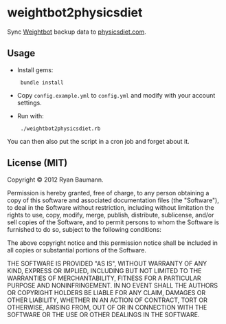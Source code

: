 weightbot2physicsdiet
=====================

Sync [Weightbot](http://tapbots.com/software/weightbot/) backup data to [physicsdiet.com](http://physicsdiet.com/).

Usage
-----

 * Install gems:

        bundle install

 * Copy `config.example.yml` to `config.yml` and modify with your account settings.

 * Run with:

        ./weightbot2physicsdiet.rb

You can then also put the script in a cron job and forget about it.

License (MIT)
-------------
Copyright © 2012 Ryan Baumann.

Permission is hereby granted, free of charge, to any person obtaining a copy of this software and associated documentation files (the "Software"), to deal in the Software without restriction, including without limitation the rights to use, copy, modify, merge, publish, distribute, sublicense, and/or sell copies of the Software, and to permit persons to whom the Software is furnished to do so, subject to the following conditions:

The above copyright notice and this permission notice shall be included in all copies or substantial portions of the Software.

THE SOFTWARE IS PROVIDED "AS IS", WITHOUT WARRANTY OF ANY KIND, EXPRESS OR IMPLIED, INCLUDING BUT NOT LIMITED TO THE WARRANTIES OF MERCHANTABILITY, FITNESS FOR A PARTICULAR PURPOSE AND NONINFRINGEMENT. IN NO EVENT SHALL THE AUTHORS OR COPYRIGHT HOLDERS BE LIABLE FOR ANY CLAIM, DAMAGES OR OTHER LIABILITY, WHETHER IN AN ACTION OF CONTRACT, TORT OR OTHERWISE, ARISING FROM, OUT OF OR IN CONNECTION WITH THE SOFTWARE OR THE USE OR OTHER DEALINGS IN THE SOFTWARE.
